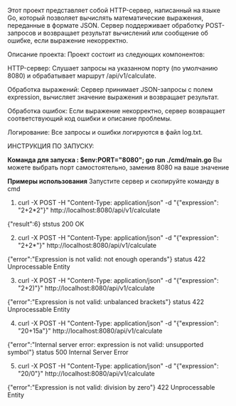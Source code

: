 Этот проект представляет собой HTTP-сервер, написанный на языке Go, который позволяет вычислять математические выражения, переданные в формате JSON. Сервер поддерживает обработку POST-запросов и возвращает результат вычислений или сообщение об ошибке, если выражение некорректно.


Описание проекта:
Проект состоит из следующих компонентов:

HTTP-сервер: Слушает запросы на указанном порту (по умолчанию 8080) и обрабатывает маршрут /api/v1/calculate.

Обработка выражений: Сервер принимает JSON-запросы с полем expression, вычисляет значение выражения и возвращает результат.

Обработка ошибок: Если выражение некорректно, сервер возвращает соответствующий код ошибки и описание проблемы.

Логирование: Все запросы и ошибки логируются в файл log.txt.

ИНСТРУКЦИЯ ПО ЗАПУСКУ:

**Команда для запуска : $env:PORT="8080"; go run ./cmd/main.go**
Вы можете выбрать порт самостоятельно, заменив 8080 на ваше значение

**Примеры использования**
Запустите сервер и скопируйте команду в cmd

1) curl -X POST -H "Content-Type: application/json" -d "{\"expression\": \"2+2*2\"}" http://localhost:8080/api/v1/calculate

{"result":6}
ststus 200 OK

2) curl -X POST -H "Content-Type: application/json" -d "{\"expression\": \"2+2*\"}" http://localhost:8080/api/v1/calculate

{"error":"Expression is not valid: not enough operands"}
status 422 Unprocessable Entity

3) curl -X POST -H "Content-Type: application/json" -d "{\"expression\": \"2+2)\"}" http://localhost:8080/api/v1/calculate

{"error":"Expression is not valid: unbalanced brackets"}
status 422 Unprocessable Entity

4) curl -X POST -H "Content-Type: application/json" -d "{\"expression\": \"20+15a\"}" http://localhost:8080/api/v1/calculate

{"error":"Internal server error: expression is not valid: unsupported symbol"}
status 500 Internal Server Error

5) curl -X POST -H "Content-Type: application/json" -d "{\"expression\": \"20/0\"}" http://localhost:8080/api/v1/calculate

{"error":"Expression is not valid: division by zero"}
422
Unprocessable Entity
